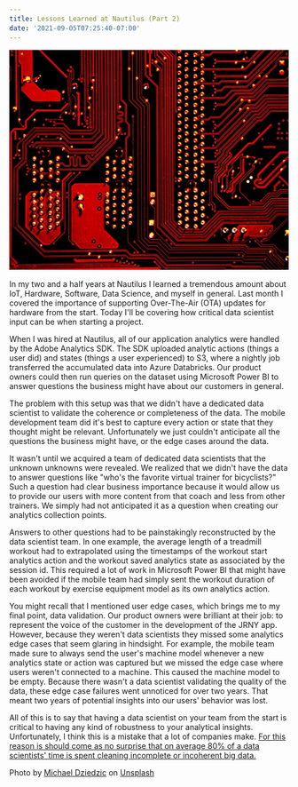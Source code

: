 ```yaml
---
title: Lessons Learned at Nautilus (Part 2)
date: '2021-09-05T07:25:40-07:00'
---
```

![Circuit Board](/assets/images/circuitBoard.jpg)

In my two and a half years at Nautilus I learned a tremendous amount about IoT, Hardware, Software, Data Science, and myself in general. Last month I covered the importance of supporting Over-The-Air (OTA) updates for hardware from the start.  Today I'll be covering how critical data scientist input can be when starting a project.

When I was hired at Nautilus, all of our application analytics were handled by the Adobe Analytics SDK.  The SDK uploaded analytic actions (things a user did) and states (things a user experienced) to S3, where a nightly job transferred the accumulated data into Azure Databricks.   Our product owners could then run queries on the dataset using Microsoft Power BI to answer questions the business might have about our customers in general.  

The problem with this setup was that we didn't have a dedicated data scientist to validate the coherence or completeness of the data.  The mobile development team did it's best to capture every action or state that they thought might be relevant.  Unfortunately we just couldn't anticipate all the questions the business might have, or the edge cases around the data. 

It wasn't until we acquired a team of dedicated data scientists that the unknown unknowns were revealed.  We realized that we didn't have the data to answer questions like "who's the favorite virtual trainer for bicyclists?"  Such a question had clear business importance because it would allow us to provide our users with more content from that coach and less from other trainers. We simply had not anticipated it as a question when creating our analytics collection points.  

Answers to other questions had to be painstakingly reconstructed by the data scientist team. In one example, the average length of a treadmill workout had to extrapolated using the timestamps of the workout start analytics action and the workout saved analytics state as associated by the session id.  This required a lot of work in Microsoft Power BI that might have been avoided if the mobile team had simply sent the workout duration of each workout by exercise equipment model as its own analytics action. 

You might recall that I mentioned user edge cases, which brings me to my final point, data validation.  Our product owners were brilliant at their job: to represent the voice of the customer in the development of the JRNY app.  However, because they weren't data scientists they missed some analytics edge cases that seem glaring in hindsight.  For example, the mobile team made sure to always send the user's machine model whenever a new analytics state or action was captured but we missed the edge case where users weren't connected to a machine. This caused the machine model to be empty.  Because there wasn't a data scientist validating the quality of the data, these edge case failures went unnoticed for over two years.  That meant two years of potential insights into our users' behavior was lost.  

All of this is to say that having a data scientist on your team from the start is critical to having any kind of robustness to your analytical insights.  Unfortunately, I think this is a mistake that a lot of companies make.  [For this reason is should come as no surprise that on average 80% of a data scientists' time is spent cleaning incomplete or incoherent big data. ](https://www.forbes.com/sites/gilpress/2016/03/23/data-preparation-most-time-consuming-least-enjoyable-data-science-task-survey-says/?sh=635521b86f63)

Photo by <a href="https://unsplash.com/@lazycreekimages?utm_source=unsplash&utm_medium=referral&utm_content=creditCopyText">Michael Dziedzic</a> on <a href="https://unsplash.com/s/photos/data-science?utm_source=unsplash&utm_medium=referral&utm_content=creditCopyText">Unsplash</a>
